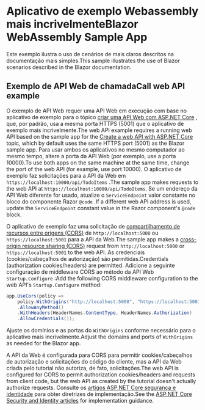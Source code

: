 # <a name="blazor-webassembly-sample-app"></a><span data-ttu-id="5d36f-101">Aplicativo de exemplo Webassembly mais incrivelmente</span><span class="sxs-lookup"><span data-stu-id="5d36f-101">Blazor WebAssembly Sample App</span></span>

<span data-ttu-id="5d36f-102">Este exemplo ilustra o uso de cenários de mais claros descritos na documentação mais simples.</span><span class="sxs-lookup"><span data-stu-id="5d36f-102">This sample illustrates the use of Blazor scenarios described in the Blazor documentation.</span></span>

## <a name="call-web-api-example"></a><span data-ttu-id="5d36f-103">Exemplo de API Web de chamada</span><span class="sxs-lookup"><span data-stu-id="5d36f-103">Call web API example</span></span>

<span data-ttu-id="5d36f-104">O exemplo de API Web requer uma API Web em execução com base no aplicativo de exemplo para o tópico <a href="https://docs.microsoft.com/aspnet/core/tutorials/first-web-api">criar uma API Web com ASP.NET Core</a> , que, por padrão, usa a mesma porta HTTPS (5001) que o aplicativo de exemplo mais incrivelmente.</span><span class="sxs-lookup"><span data-stu-id="5d36f-104">The web API example requires a running web API based on the sample app for the <a href="https://docs.microsoft.com/aspnet/core/tutorials/first-web-api">Create a web API with ASP.NET Core</a> topic, which by default uses the same HTTPS port (5001) as the Blazor sample app.</span></span> <span data-ttu-id="5d36f-105">Para usar ambos os aplicativos no mesmo computador ao mesmo tempo, altere a porta da API Web (por exemplo, use a porta 10000).</span><span class="sxs-lookup"><span data-stu-id="5d36f-105">To use both apps on the same machine at the same time, change the port of the web API (for example, use port 10000).</span></span> <span data-ttu-id="5d36f-106">O aplicativo de exemplo faz solicitações para a API da Web em `https://localhost:10000/api/TodoItems` .</span><span class="sxs-lookup"><span data-stu-id="5d36f-106">The sample app makes requests to the web API at `https://localhost:10000/api/TodoItems`.</span></span> <span data-ttu-id="5d36f-107">Se um endereço da API Web diferente for usado, atualize o `ServiceEndpoint` valor constante no bloco do componente Razor `@code` .</span><span class="sxs-lookup"><span data-stu-id="5d36f-107">If a different web API address is used, update the `ServiceEndpoint` constant value in the Razor component's `@code` block.</span></span></p>

<span data-ttu-id="5d36f-108">O aplicativo de exemplo faz uma solicitação de <a href="https://docs.microsoft.com/aspnet/core/security/cors">compartilhamento de recursos entre origens (CORS)</a> de `http://localhost:5000` ou `https://localhost:5001` para a API da Web.</span><span class="sxs-lookup"><span data-stu-id="5d36f-108">The sample app makes a <a href="https://docs.microsoft.com/aspnet/core/security/cors">cross-origin resource sharing (CORS)</a> request from `http://localhost:5000` or `https://localhost:5001` to the web API.</span></span> <span data-ttu-id="5d36f-109">As credenciais (cookies/cabeçalhos de autorização) são permitidas.</span><span class="sxs-lookup"><span data-stu-id="5d36f-109">Credentials (authorization cookies/headers) are permitted.</span></span> <span data-ttu-id="5d36f-110">Adicione a seguinte configuração de middleware CORS ao método da API Web `Startup.Configure` :</span><span class="sxs-lookup"><span data-stu-id="5d36f-110">Add the following CORS middleware configuration to the web API's `Startup.Configure` method:</span></span></p>

```csharp
app.UseCors(policy => 
    policy.WithOrigins("http://localhost:5000", "https://localhost:5001")
    .AllowAnyMethod()
    .WithHeaders(HeaderNames.ContentType, HeaderNames.Authorization)
    .AllowCredentials());
```

<span data-ttu-id="5d36f-111">Ajuste os domínios e as portas do `WithOrigins` conforme necessário para o aplicativo mais incrivelmente.</span><span class="sxs-lookup"><span data-stu-id="5d36f-111">Adjust the domains and ports of `WithOrigins` as needed for the Blazor app.</span></span>

<span data-ttu-id="5d36f-112">A API da Web é configurada para CORS para permitir cookies/cabeçalhos de autorização e solicitações do código do cliente, mas a API da Web criada pelo tutorial não autoriza, de fato, solicitações.</span><span class="sxs-lookup"><span data-stu-id="5d36f-112">The web API is configured for CORS to permit authorization cookies/headers and requests from client code, but the web API as created by the tutorial doesn't actually authorize requests.</span></span> <span data-ttu-id="5d36f-113">Consulte os <a href="https://docs.microsoft.com/aspnet/core/security/">artigos ASP.NET Core segurança e identidade</a> para obter diretrizes de implementação.</span><span class="sxs-lookup"><span data-stu-id="5d36f-113">See the <a href="https://docs.microsoft.com/aspnet/core/security/">ASP.NET Core Security and Identity articles</a> for implementation guidance.</span></span>

